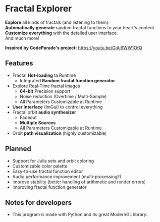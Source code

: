 # Fractal Explorer
**Explore** all kinds of fractals (and listening to them).<br>
**Automatically generate** random fractal functions to your heart's content.<br>
**Customize everything** with the detailed user interface.<br>
And much more!

**Inspired by CodeParade's project:**
https://youtu.be/GiAj9WW1OfQ

Features
---------------
* Fractal **Hot-loading** ta Runtime
  * Integrated **Random fractal function generator**
* Explore Real-Time fractal images
  * **64-bit** Precision support
  * Noise reduction (Overtime / Multi-Sample)
  * All Parameters Customizable at Runtime
* **User Interface** (ImGui) to control everything
* Fractal orbit **audio synthesizer**
  * Fadeout
  * **Multiple Sources**
  * All Parameters Customizable at Runtime
* Orbit **path visualization** (highly customizable)

Planned
---------------
* Support for Julia sets and orbit coloring
* Customizable color palette
* Easy-to-use fractal function editor
* Audio performance improvement (multi-processing?)
* Improve stability (better handling of arithmetic and render errors)
* Improving fractal function generator

Notes for developers
---------------
* This program is made with Python and its great ModernGL library.
